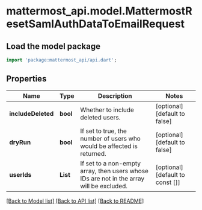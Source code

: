 # mattermost_api.model.MattermostResetSamlAuthDataToEmailRequest

## Load the model package
```dart
import 'package:mattermost_api/api.dart';
```

## Properties
Name | Type | Description | Notes
------------ | ------------- | ------------- | -------------
**includeDeleted** | **bool** | Whether to include deleted users. | [optional] [default to false]
**dryRun** | **bool** | If set to true, the number of users who would be affected is returned. | [optional] [default to false]
**userIds** | **List<String>** | If set to a non-empty array, then users whose IDs are not in the array will be excluded. | [optional] [default to const []]

[[Back to Model list]](../README.md#documentation-for-models) [[Back to API list]](../README.md#documentation-for-api-endpoints) [[Back to README]](../README.md)


